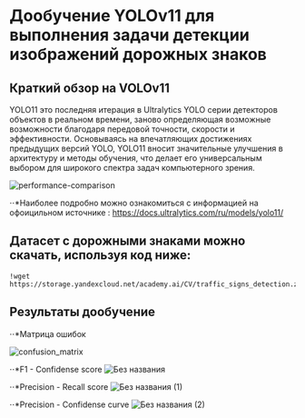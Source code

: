 # Дообучение YOLOv11 для выполнения задачи детекции изображений дорожных знаков

## Краткий обзор на VOLOv11

YOLO11 это последняя итерация в Ultralytics YOLO серии детекторов объектов в реальном времени, заново определяющая возможные возможности благодаря передовой точности, скорости и эффективности. Основываясь на впечатляющих достижениях предыдущих версий YOLO, YOLO11 вносит значительные улучшения в архитектуру и методы обучения, что делает его универсальным выбором для широкого спектра задач компьютерного зрения.

![performance-comparison](https://github.com/user-attachments/assets/2fbe71d0-a3b9-4b1f-b00c-ba21aeed0133)


⋅⋅*Наиболее подробно можно ознакомиться с информацией на офоицильном источнике : https://docs.ultralytics.com/ru/models/yolo11/

## Датасет с дорожными знаками можно скачать, используя код ниже: 
```
!wget https://storage.yandexcloud.net/academy.ai/CV/traffic_signs_detection.zip
```

## Результаты дообучение
⋅⋅*Матрица ошибок

![confusion_matrix](https://github.com/user-attachments/assets/fd81052c-e1dc-4187-a985-f19b795b51eb)

⋅⋅*F1 - Confidense score
![Без названия](https://github.com/user-attachments/assets/97ce9b6b-b869-4020-9a1a-30a7119f2c2c)

⋅⋅*Precision - Recall score
![Без названия (1)](https://github.com/user-attachments/assets/c9a8e0a2-af54-429d-b6a8-a13a88c2275f)

⋅⋅*Precision - Confidense curve
![Без названия (2)](https://github.com/user-attachments/assets/5db023b0-444b-4234-bab0-c67ed0ca4c05)
